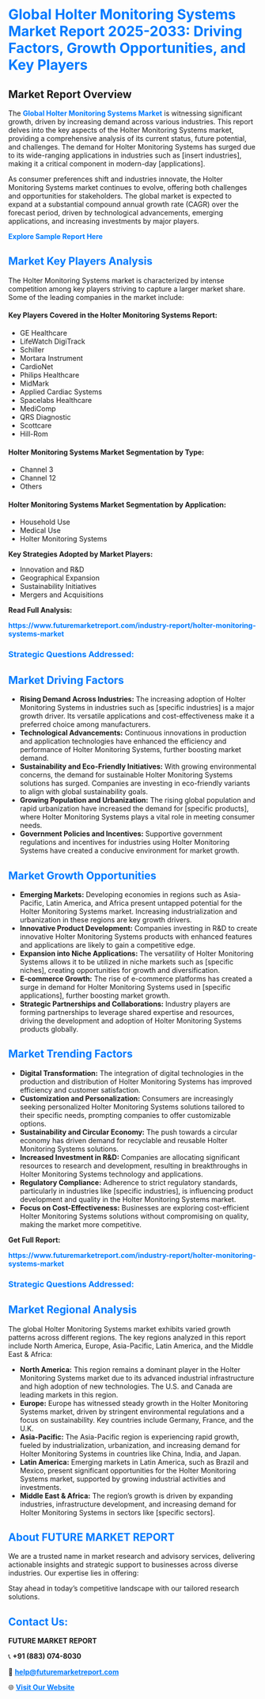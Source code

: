 <h1 style="color: #007BFF;">Global Holter Monitoring Systems Market Report 2025-2033: Driving Factors, Growth Opportunities, and Key Players</h1>

<section id="overview">
<h2>Market Report Overview</h2>
<p>The <a href="https://www.futuremarketreport.com/industry-report/holter-monitoring-systems-market" style="color: #007BFF; text-decoration: none;"><strong>Global Holter Monitoring Systems Market</strong></a> is witnessing significant growth, driven by increasing demand across various industries. This report delves into the key aspects of the Holter Monitoring Systems market, providing a comprehensive analysis of its current status, future potential, and challenges. The demand for Holter Monitoring Systems has surged due to its wide-ranging applications in industries such as [insert industries], making it a critical component in modern-day [applications].</p>
<p>As consumer preferences shift and industries innovate, the Holter Monitoring Systems market continues to evolve, offering both challenges and opportunities for stakeholders. The global market is expected to expand at a substantial compound annual growth rate (CAGR) over the forecast period, driven by technological advancements, emerging applications, and increasing investments by major players.</p>
</section>

<section id="overview">
<p><a href="https://www.futuremarketreport.com/request-sample/reportId=121896" style="color: #007BFF; text-decoration: none;"><strong>Explore Sample Report Here</strong></a></p>
</section>

<section id="key-players">
<h2 style="color: #007BFF;">Market Key Players Analysis</h2>
<p>The Holter Monitoring Systems market is characterized by intense competition among key players striving to capture a larger market share. Some of the leading companies in the market include:</p>
<h4>Key Players Covered in the Holter Monitoring Systems Report:</h4>
<ul><li>GE Healthcare</li><li>LifeWatch DigiTrack</li><li>Schiller</li><li>Mortara Instrument</li><li>CardioNet</li><li>Philips Healthcare</li><li>MidMark</li><li>Applied Cardiac Systems</li><li>Spacelabs Healthcare</li><li>MediComp</li><li>QRS Diagnostic</li><li>Scottcare</li><li>Hill-Rom</li></ul>
<h4>Holter Monitoring Systems Market Segmentation by Type:</h4>
<ul><li>Channel 3</li><li>Channel 12</li><li>Others</li></ul>

<h4>Holter Monitoring Systems Market Segmentation by Application:</h4>
<ul><li>Household Use</li><li>Medical Use</li><li>Holter Monitoring Systems</li></ul>
<p><strong>Key Strategies Adopted by Market Players:</strong></p>
<ul>
<li>Innovation and R&D</li>
<li>Geographical Expansion</li>
<li>Sustainability Initiatives</li>
<li>Mergers and Acquisitions</li>
</ul>
</section>

<section>
<p><strong>Read Full Analysis: </strong></p><a href="https://www.futuremarketreport.com/industry-report/holter-monitoring-systems-market" style="color: #007BFF; text-decoration: none;"><strong>https://www.futuremarketreport.com/industry-report/holter-monitoring-systems-market</strong></a>
<h3 style="color: #007BFF;">Strategic Questions Addressed:</h3>
</section>

<section id="driving-factors">
<h2 style="color: #007BFF;">Market Driving Factors</h2>
<ul>
<li><strong>Rising Demand Across Industries:</strong> The increasing adoption of Holter Monitoring Systems in industries such as [specific industries] is a major growth driver. Its versatile applications and cost-effectiveness make it a preferred choice among manufacturers.</li>
<li><strong>Technological Advancements:</strong> Continuous innovations in production and application technologies have enhanced the efficiency and performance of Holter Monitoring Systems, further boosting market demand.</li>
<li><strong>Sustainability and Eco-Friendly Initiatives:</strong> With growing environmental concerns, the demand for sustainable Holter Monitoring Systems solutions has surged. Companies are investing in eco-friendly variants to align with global sustainability goals.</li>
<li><strong>Growing Population and Urbanization:</strong> The rising global population and rapid urbanization have increased the demand for [specific products], where Holter Monitoring Systems plays a vital role in meeting consumer needs.</li>
<li><strong>Government Policies and Incentives:</strong> Supportive government regulations and incentives for industries using Holter Monitoring Systems have created a conducive environment for market growth.</li>
</ul>
</section>

<section id="growth-opportunities">
<h2 style="color: #007BFF;">Market Growth Opportunities</h2>
<ul>
<li><strong>Emerging Markets:</strong> Developing economies in regions such as Asia-Pacific, Latin America, and Africa present untapped potential for the Holter Monitoring Systems market. Increasing industrialization and urbanization in these regions are key growth drivers.</li>
<li><strong>Innovative Product Development:</strong> Companies investing in R&D to create innovative Holter Monitoring Systems products with enhanced features and applications are likely to gain a competitive edge.</li>
<li><strong>Expansion into Niche Applications:</strong> The versatility of Holter Monitoring Systems allows it to be utilized in niche markets such as [specific niches], creating opportunities for growth and diversification.</li>
<li><strong>E-commerce Growth:</strong> The rise of e-commerce platforms has created a surge in demand for Holter Monitoring Systems used in [specific applications], further boosting market growth.</li>
<li><strong>Strategic Partnerships and Collaborations:</strong> Industry players are forming partnerships to leverage shared expertise and resources, driving the development and adoption of Holter Monitoring Systems products globally.</li>
</ul>
</section>

<section id="trending-factors">
<h2 style="color: #007BFF;">Market Trending Factors</h2>
<ul>
<li><strong>Digital Transformation:</strong> The integration of digital technologies in the production and distribution of Holter Monitoring Systems has improved efficiency and customer satisfaction.</li>
<li><strong>Customization and Personalization:</strong> Consumers are increasingly seeking personalized Holter Monitoring Systems solutions tailored to their specific needs, prompting companies to offer customizable options.</li>
<li><strong>Sustainability and Circular Economy:</strong> The push towards a circular economy has driven demand for recyclable and reusable Holter Monitoring Systems solutions.</li>
<li><strong>Increased Investment in R&D:</strong> Companies are allocating significant resources to research and development, resulting in breakthroughs in Holter Monitoring Systems technology and applications.</li>
<li><strong>Regulatory Compliance:</strong> Adherence to strict regulatory standards, particularly in industries like [specific industries], is influencing product development and quality in the Holter Monitoring Systems market.</li>
<li><strong>Focus on Cost-Effectiveness:</strong> Businesses are exploring cost-efficient Holter Monitoring Systems solutions without compromising on quality, making the market more competitive.</li>
</ul>
</section>

<section>
<p><strong>Get Full Report: </strong></p><a href="https://www.futuremarketreport.com/industry-report/holter-monitoring-systems-market" style="color: #007BFF; text-decoration: none;"><strong>https://www.futuremarketreport.com/industry-report/holter-monitoring-systems-market</strong></a>
<h3 style="color: #007BFF;">Strategic Questions Addressed:</h3>
</section>


<section id="regional-analysis">
<h2 style="color: #007BFF;">Market Regional Analysis</h2>
<p>The global Holter Monitoring Systems market exhibits varied growth patterns across different regions. The key regions analyzed in this report include North America, Europe, Asia-Pacific, Latin America, and the Middle East & Africa:</p>
<ul>
<li><strong>North America:</strong> This region remains a dominant player in the Holter Monitoring Systems market due to its advanced industrial infrastructure and high adoption of new technologies. The U.S. and Canada are leading markets in this region.</li>
<li><strong>Europe:</strong> Europe has witnessed steady growth in the Holter Monitoring Systems market, driven by stringent environmental regulations and a focus on sustainability. Key countries include Germany, France, and the U.K.</li>
<li><strong>Asia-Pacific:</strong> The Asia-Pacific region is experiencing rapid growth, fueled by industrialization, urbanization, and increasing demand for Holter Monitoring Systems in countries like China, India, and Japan.</li>
<li><strong>Latin America:</strong> Emerging markets in Latin America, such as Brazil and Mexico, present significant opportunities for the Holter Monitoring Systems market, supported by growing industrial activities and investments.</li>
<li><strong>Middle East & Africa:</strong> The region’s growth is driven by expanding industries, infrastructure development, and increasing demand for Holter Monitoring Systems in sectors like [specific sectors].</li>
</ul>
</section>

<footer>
<h2 style="color: #007BFF;">About FUTURE MARKET REPORT</h2>
<p>We are a trusted name in market research and advisory services, delivering actionable insights and strategic support to businesses across diverse industries. Our expertise lies in offering:</p>

<p>Stay ahead in today’s competitive landscape with our tailored research solutions.</p>

<h2 style="color: #007BFF;">Contact Us:</h2>
<p><strong>FUTURE MARKET REPORT</strong></p>
<p>📞 <strong>+91 (883) 074-8030</strong></p>
<p>📧 <strong><a href="mailto:help@futuremarketreport.com" style="color: #007BFF;">help@futuremarketreport.com</a></strong></p>
<p>🌐 <strong><a href="https://www.futuremarketreport.com/" style="color: #007BFF;">Visit Our Website</a></strong></p>
</footer>